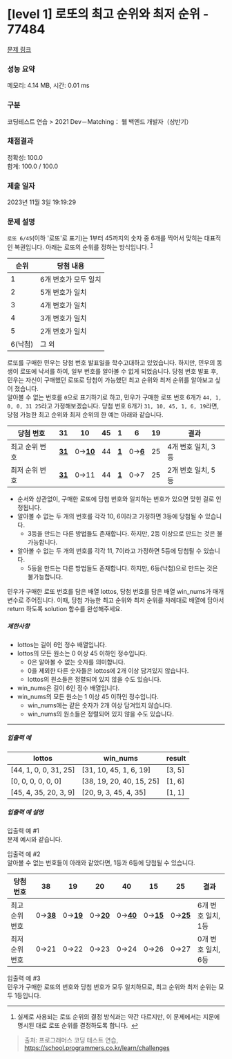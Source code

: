 # [level 1] 로또의 최고 순위와 최저 순위 - 77484 

[문제 링크](https://school.programmers.co.kr/learn/courses/30/lessons/77484) 

### 성능 요약

메모리: 4.14 MB, 시간: 0.01 ms

### 구분

코딩테스트 연습 > 2021 Dev－Matching： 웹 백엔드 개발자（상반기）

### 채점결과

정확성: 100.0<br/>합계: 100.0 / 100.0

### 제출 일자

2023년 11월 3일 19:19:29

### 문제 설명

<p><code>로또 6/45</code>(이하 '로또'로 표기)는 1부터 45까지의 숫자 중 6개를 찍어서 맞히는 대표적인 복권입니다. 아래는 로또의 순위를 정하는 방식입니다. <sup id="fnref1"><a href="#fn1">1</a></sup></p>
<table class="table">
        <thead><tr>
<th>순위</th>
<th>당첨 내용</th>
</tr>
</thead>
        <tbody><tr>
<td>1</td>
<td>6개 번호가 모두 일치</td>
</tr>
<tr>
<td>2</td>
<td>5개 번호가 일치</td>
</tr>
<tr>
<td>3</td>
<td>4개 번호가 일치</td>
</tr>
<tr>
<td>4</td>
<td>3개 번호가 일치</td>
</tr>
<tr>
<td>5</td>
<td>2개 번호가 일치</td>
</tr>
<tr>
<td>6(낙첨)</td>
<td>그 외</td>
</tr>
</tbody>
      </table>
<p>로또를 구매한 민우는 당첨 번호 발표일을 학수고대하고 있었습니다. 하지만, 민우의 동생이 로또에 낙서를 하여, 일부 번호를 알아볼 수 없게 되었습니다. 당첨 번호 발표 후, 민우는 자신이 구매했던 로또로 당첨이 가능했던 최고 순위와 최저 순위를 알아보고 싶어 졌습니다. <br>
알아볼 수 없는 번호를 <code>0</code>으로 표기하기로 하고, 민우가 구매한 로또 번호 6개가 <code>44, 1, 0, 0, 31 25</code>라고 가정해보겠습니다. 당첨 번호 6개가 <code>31, 10, 45, 1, 6, 19</code>라면, 당첨 가능한 최고 순위와 최저 순위의 한 예는 아래와 같습니다.</p>
<table class="table">
        <thead><tr>
<th>당첨 번호</th>
<th>31</th>
<th>10</th>
<th>45</th>
<th>1</th>
<th>6</th>
<th>19</th>
<th>결과</th>
</tr>
</thead>
        <tbody><tr>
<td>최고 순위 번호</td>
<td><u><strong>31</strong></u></td>
<td>0→<u><strong>10</strong></u></td>
<td>44</td>
<td><u><strong>1</strong></u></td>
<td>0→<u><strong>6</strong></u></td>
<td>25</td>
<td>4개 번호 일치, 3등</td>
</tr>
<tr>
<td>최저 순위 번호</td>
<td><u><strong>31</strong></u></td>
<td>0→11</td>
<td>44</td>
<td><u><strong>1</strong></u></td>
<td>0→7</td>
<td>25</td>
<td>2개 번호 일치, 5등</td>
</tr>
</tbody>
      </table>
<ul>
<li>순서와 상관없이, 구매한 로또에 당첨 번호와 일치하는 번호가 있으면 맞힌 걸로 인정됩니다. </li>
<li>알아볼 수 없는 두 개의 번호를 각각 10, 6이라고 가정하면 3등에 당첨될 수 있습니다. 

<ul>
<li>3등을 만드는 다른 방법들도 존재합니다. 하지만, 2등 이상으로 만드는 것은 불가능합니다. </li>
</ul></li>
<li>알아볼 수 없는 두 개의 번호를 각각 11, 7이라고 가정하면 5등에 당첨될 수 있습니다. 

<ul>
<li>5등을 만드는 다른 방법들도 존재합니다. 하지만, 6등(낙첨)으로 만드는 것은 불가능합니다.</li>
</ul></li>
</ul>

<p>민우가 구매한 로또 번호를 담은 배열 lottos, 당첨 번호를 담은 배열 win_nums가 매개변수로 주어집니다. 이때, 당첨 가능한 최고 순위와 최저 순위를 차례대로 배열에 담아서 return 하도록 solution 함수를 완성해주세요. </p>

<h5>제한사항</h5>

<ul>
<li>lottos는 길이 6인 정수 배열입니다.</li>
<li>lottos의 모든 원소는 0 이상 45 이하인 정수입니다.

<ul>
<li>0은 알아볼 수 없는 숫자를 의미합니다.</li>
<li>0을 제외한 다른 숫자들은 lottos에 2개 이상 담겨있지 않습니다.</li>
<li>lottos의 원소들은 정렬되어 있지 않을 수도 있습니다.</li>
</ul></li>
<li>win_nums은 길이 6인 정수 배열입니다.</li>
<li>win_nums의 모든 원소는 1 이상 45 이하인 정수입니다.

<ul>
<li>win_nums에는 같은 숫자가 2개 이상 담겨있지 않습니다.</li>
<li>win_nums의 원소들은 정렬되어 있지 않을 수도 있습니다.</li>
</ul></li>
</ul>

<hr>

<h5>입출력 예</h5>
<table class="table">
        <thead><tr>
<th>lottos</th>
<th>win_nums</th>
<th>result</th>
</tr>
</thead>
        <tbody><tr>
<td>[44, 1, 0, 0, 31, 25]</td>
<td>[31, 10, 45, 1, 6, 19]</td>
<td>[3, 5]</td>
</tr>
<tr>
<td>[0, 0, 0, 0, 0, 0]</td>
<td>[38, 19, 20, 40, 15, 25]</td>
<td>[1, 6]</td>
</tr>
<tr>
<td>[45, 4, 35, 20, 3, 9]</td>
<td>[20, 9, 3, 45, 4, 35]</td>
<td>[1, 1]</td>
</tr>
</tbody>
      </table>
<h5>입출력 예 설명</h5>

<p>입출력 예 #1<br>
문제 예시와 같습니다.</p>

<p>입출력 예 #2<br>
알아볼 수 없는 번호들이 아래와 같았다면, 1등과 6등에 당첨될 수 있습니다. </p>
<table class="table">
        <thead><tr>
<th>당첨 번호</th>
<th>38</th>
<th>19</th>
<th>20</th>
<th>40</th>
<th>15</th>
<th>25</th>
<th>결과</th>
</tr>
</thead>
        <tbody><tr>
<td>최고 순위 번호</td>
<td>0→<u><strong>38</strong></u></td>
<td>0→<u><strong>19</strong></u></td>
<td>0→<u><strong>20</strong></u></td>
<td>0→<u><strong>40</strong></u></td>
<td>0→<u><strong>15</strong></u></td>
<td>0→<u><strong>25</strong></u></td>
<td>6개 번호 일치, 1등</td>
</tr>
<tr>
<td>최저 순위 번호</td>
<td>0→21</td>
<td>0→22</td>
<td>0→23</td>
<td>0→24</td>
<td>0→26</td>
<td>0→27</td>
<td>0개 번호 일치, 6등</td>
</tr>
</tbody>
      </table>
<p>입출력 예 #3<br>
민우가 구매한 로또의 번호와 당첨 번호가 모두 일치하므로, 최고 순위와 최저 순위는 모두 1등입니다. </p>

<div class="footnotes">
<hr>
<ol>

<li id="fn1">
<p>실제로 사용되는 로또 순위의 결정 방식과는 약간 다르지만, 이 문제에서는 지문에 명시된 대로 로또 순위를 결정하도록 합니다. &nbsp;<a href="#fnref1">↩</a></p>
</li>

</ol>
</div>


> 출처: 프로그래머스 코딩 테스트 연습, https://school.programmers.co.kr/learn/challenges